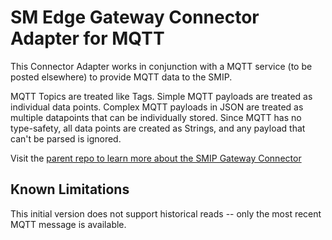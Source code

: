 # SM Edge Gateway Connector Adapter for MQTT

This Connector Adapter works in conjunction with a MQTT service (to be posted elsewhere) to provide MQTT data to the SMIP. 

MQTT Topics are treated like Tags. Simple MQTT payloads are treated as individual data points. 
Complex MQTT payloads in JSON are treated as multiple datapoints that can be individually stored.
Since MQTT has no type-safety, all data points are created as Strings, and any payload that can't be parsed is ignored.

Visit the [parent repo to learn more about the SMIP Gateway Connector](https://github.com/cesmii/Connector)

## Known Limitations

This initial version does not support historical reads -- only the most recent MQTT message is available.